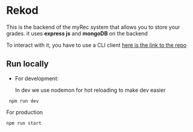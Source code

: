 # Rekod

This is the backend of the myRec system that allows you to store your grades.
it uses **express js** and **mongoDB** on the backend

To interact with it, you have to use a CLI client
[here is the link to the repo](https://github.com/Aurumdev952/Project-myRec)

## Run locally

- For development:

  In dev we use nodemon for hot reloading to make dev easier

```
 npm run dev
```

For production

```
npm run start
```
